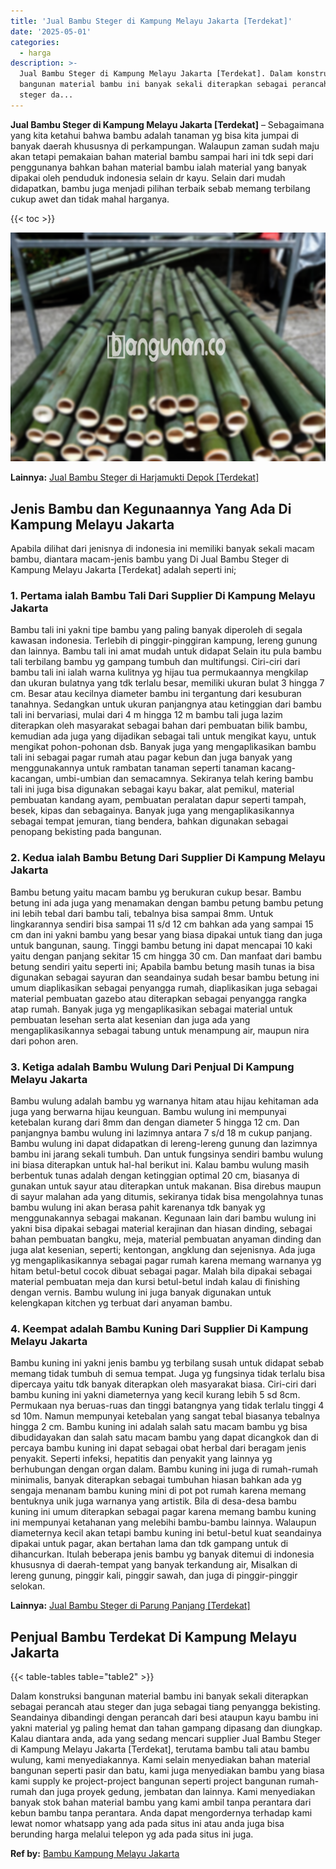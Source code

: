 ```yaml
---
title: 'Jual Bambu Steger di Kampung Melayu Jakarta [Terdekat]'
date: '2025-05-01'
categories:
  - harga
description: >-
  Jual Bambu Steger di Kampung Melayu Jakarta [Terdekat]. Dalam konstruksi
  bangunan material bambu ini banyak sekali diterapkan sebagai perancah atau
  steger da...
---
```


**Jual Bambu Steger di Kampung Melayu Jakarta \[Terdekat\]** – Sebagaimana yang kita ketahui bahwa bambu adalah tanaman yg bisa kita jumpai di banyak daerah khususnya di perkampungan. Walaupun zaman sudah maju akan tetapi pemakaian bahan material bambu sampai hari ini tdk sepi dari penggunanya bahkan bahan material bambu ialah material yang banyak dipakai oleh penduduk indonesia selain dr kayu. Selain dari mudah didapatkan, bambu juga menjadi pilihan terbaik sebab memang terbilang cukup awet dan tidak mahal harganya.

{{< toc >}}

![Jual Bambu Steger di Kampung Melayu Jakarta [Terdekat]](/images/jual-bambu-tali-40.png)

**Lainnya:** [Jual Bambu Steger di Harjamukti Depok \[Terdekat\]](https://bambu.bangunan.co/jual-bambu-steger-di-harjamukti-depok-terdekat/)

## Jenis Bambu dan Kegunaannya Yang Ada Di Kampung Melayu Jakarta

Apabila dilihat dari jenisnya di indonesia ini memiliki banyak sekali macam bambu, diantara macam-jenis bambu yang Di Jual Bambu Steger di Kampung Melayu Jakarta \[Terdekat\] adalah seperti ini;

### 1\. Pertama ialah Bambu Tali Dari Supplier Di Kampung Melayu Jakarta

Bambu tali ini yakni tipe bambu yang paling banyak diperoleh di segala kawasan indonesia. Terlebih di pinggir-pinggiran kampung, lereng gunung dan lainnya. Bambu tali ini amat mudah untuk didapat Selain itu pula bambu tali terbilang bambu yg gampang tumbuh dan multifungsi. Ciri-ciri dari bambu tali ini ialah warna kulitnya yg hijau tua permukaannya mengkilap dan ukuran bulatnya yang tdk terlalu besar, memiliki ukuran bulat 3 hingga 7 cm. Besar atau kecilnya diameter bambu ini tergantung dari kesuburan tanahnya. Sedangkan untuk ukuran panjangnya atau ketinggian dari bambu tali ini bervariasi, mulai dari 4 m hingga 12 m bambu tali juga lazim diterapkan oleh masyarakat sebagai bahan dari pembuatan bilik bambu, kemudian ada juga yang dijadikan sebagai tali untuk mengikat kayu, untuk mengikat pohon-pohonan dsb. Banyak juga yang mengaplikasikan bambu tali ini sebagai pagar rumah atau pagar kebun dan juga banyak yang menggunakannya untuk rambatan tanaman seperti tanaman kacang-kacangan, umbi-umbian dan semacamnya. Sekiranya telah kering bambu tali ini juga bisa digunakan sebagai kayu bakar, alat pemikul, material pembuatan kandang ayam, pembuatan peralatan dapur seperti tampah, besek, kipas dan sebagainya. Banyak juga yang mengaplikasikannya sebagai tempat jemuran, tiang bendera, bahkan digunakan sebagai penopang bekisting pada bangunan.

### 2\. Kedua ialah Bambu Betung Dari Supplier Di Kampung Melayu Jakarta

Bambu betung yaitu macam bambu yg berukuran cukup besar. Bambu betung ini ada juga yang menamakan dengan bambu petung bambu petung ini lebih tebal dari bambu tali, tebalnya bisa sampai 8mm. Untuk lingkarannya sendiri bisa sampai 11 s/d 12 cm bahkan ada yang sampai 15 cm dan ini yakni bambu yang besar yang biasa dipakai untuk tiang dan juga untuk bangunan, saung. Tinggi bambu betung ini dapat mencapai 10 kaki yaitu dengan panjang sekitar 15 cm hingga 30 cm. Dan manfaat dari bambu betung sendiri yaitu seperti ini; Apabila bambu betung masih tunas ia bisa digunakan sebagai sayuran dan seandainya sudah besar bambu betung ini umum diaplikasikan sebagai penyangga rumah, diaplikasikan juga sebagai material pembuatan gazebo atau diterapkan sebagai penyangga rangka atap rumah. Banyak juga yg mengaplikasikan sebagai material untuk pembuatan lesehan serta alat kesenian dan juga ada yang mengaplikasikannya sebagai tabung untuk menampung air, maupun nira dari pohon aren.

### 3\. Ketiga adalah Bambu Wulung Dari Penjual Di Kampung Melayu Jakarta

Bambu wulung adalah bambu yg warnanya hitam atau hijau kehitaman ada juga yang berwarna hijau keunguan. Bambu wulung ini mempunyai ketebalan kurang dari 8mm dan dengan diameter 5 hingga 12 cm. Dan panjangnya bambu wulung ini lazimnya antara 7 s/d 18 m cukup panjang. Bambu wulung ini dapat didapatkan di lereng-lereng gunung dan lazimnya bambu ini jarang sekali tumbuh. Dan untuk fungsinya sendiri bambu wulung ini biasa diterapkan untuk hal-hal berikut ini. Kalau bambu wulung masih berbentuk tunas adalah dengan ketinggian optimal 20 cm, biasanya di gunakan untuk sayur atau diterapkan untuk makanan. Bisa direbus maupun di sayur malahan ada yang ditumis, sekiranya tidak bisa mengolahnya tunas bambu wulung ini akan berasa pahit karenanya tdk banyak yg menggunakannya sebagai makanan. Kegunaan lain dari bambu wulung ini yakni bisa dipakai sebagai material kerajinan dan hiasan dinding, sebagai bahan pembuatan bangku, meja, material pembuatan anyaman dinding dan juga alat kesenian, seperti; kentongan, angklung dan sejenisnya. Ada juga yg mengaplikasikannya sebagai pagar rumah karena memang warnanya yg hitam betul-betul cocok dibuat sebagai pagar. Malah bila dipakai sebagai material pembuatan meja dan kursi betul-betul indah kalau di finishing dengan vernis. Bambu wulung ini juga banyak digunakan untuk kelengkapan kitchen yg terbuat dari anyaman bambu.

### 4\. Keempat adalah Bambu Kuning Dari Supplier Di Kampung Melayu Jakarta

Bambu kuning ini yakni jenis bambu yg terbilang susah untuk didapat sebab memang tidak tumbuh di semua tempat. Juga yg fungsinya tidak terlalu bisa dipercaya yaitu tdk banyak diterapkan oleh masyarakat biasa. Ciri-ciri dari bambu kuning ini yakni diameternya yang kecil kurang lebih 5 sd 8cm. Permukaan nya beruas-ruas dan tinggi batangnya yang tidak terlalu tinggi 4 sd 10m. Namun mempunyai ketebalan yang sangat tebal biasanya tebalnya hingga 2 cm. Bambu kuning ini adalah salah satu macam bambu yg bisa dibudidayakan dan salah satu macam bambu yang dapat dicangkok dan di percaya bambu kuning ini dapat sebagai obat herbal dari beragam jenis penyakit. Seperti infeksi, hepatitis dan penyakit yang lainnya yg berhubungan dengan organ dalam. Bambu kuning ini juga di rumah-rumah minimalis, banyak diterapkan sebagai tumbuhan hiasan bahkan ada yg sengaja menanam bambu kuning mini di pot pot rumah karena memang bentuknya unik juga warnanya yang artistik. Bila di desa-desa bambu kuning ini umum diterapkan sebagai pagar karena memang bambu kuning ini mempunyai ketahanan yang melebihi bambu-bambu lainnya. Walaupun diameternya kecil akan tetapi bambu kuning ini betul-betul kuat seandainya dipakai untuk pagar, akan bertahan lama dan tdk gampang untuk di dihancurkan. Itulah beberapa jenis bambu yg banyak ditemui di indonesia khususnya di daerah-tempat yang banyak terkandung air, Misalkan di lereng gunung, pinggir kali, pinggir sawah, dan juga di pinggir-pinggir selokan.

**Lainnya:** [Jual Bambu Steger di Parung Panjang \[Terdekat\]](https://bambu.bangunan.co/jual-bambu-steger-di-parung-panjang-terdekat/)

## Penjual Bambu Terdekat Di Kampung Melayu Jakarta

{{< table-tables table="table2" >}}

Dalam konstruksi bangunan material bambu ini banyak sekali diterapkan sebagai perancah atau steger dan juga sebagai tiang penyangga bekisting. Seandainya dibandingi dengan perancah dari besi ataupun kayu bambu ini yakni material yg paling hemat dan tahan gampang dipasang dan diungkap. Kalau diantara anda, ada yang sedang mencari supplier Jual Bambu Steger di Kampung Melayu Jakarta \[Terdekat\], terutama bambu tali atau bambu wulung, kami menyediakannya. Kami selain menyediakan bahan material bangunan seperti pasir dan batu, kami juga menyediakan bambu yang biasa kami supply ke project-project bangunan seperti project bangunan rumah-rumah dan juga proyek gedung, jembatan dan lainnya. Kami menyediakan banyak stok bahan material bambu yang kami ambil tanpa perantara dari kebun bambu tanpa perantara. Anda dapat mengordernya terhadap kami lewat nomor whatsapp yang ada pada situs ini atau anda juga bisa berunding harga melalui telepon yg ada pada situs ini juga.

**Ref by:** [Bambu Kampung Melayu Jakarta](https://id.wikipedia.org/wiki/Bambu)
